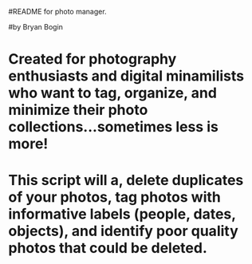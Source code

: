 #README for photo manager.

#by Bryan Bogin

# Created for photography enthusiasts and digital minamilists who want to tag, organize, and minimize their photo collections...sometimes less is more!

# This script will a, delete duplicates of your photos, tag photos with informative labels (people, dates, objects), and identify poor quality photos that could be deleted. 

